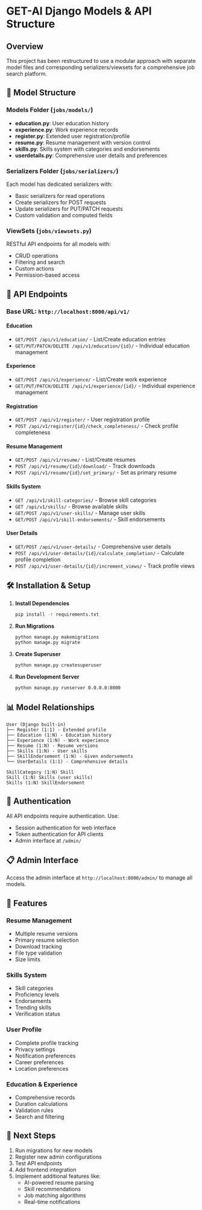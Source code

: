 # GET-AI Django Models & API Structure

## Overview
This project has been restructured to use a modular approach with separate model files and corresponding serializers/viewsets for a comprehensive job search platform.

## 📁 Model Structure

### Models Folder (`jobs/models/`)
- **education.py**: User education history
- **experience.py**: Work experience records
- **register.py**: Extended user registration/profile
- **resume.py**: Resume management with version control
- **skills.py**: Skills system with categories and endorsements
- **userdetails.py**: Comprehensive user details and preferences

### Serializers Folder (`jobs/serializers/`)
Each model has dedicated serializers with:
- Basic serializers for read operations
- Create serializers for POST requests
- Update serializers for PUT/PATCH requests
- Custom validation and computed fields

### ViewSets (`jobs/viewsets.py`)
RESTful API endpoints for all models with:
- CRUD operations
- Filtering and search
- Custom actions
- Permission-based access

## 🔗 API Endpoints

### Base URL: `http://localhost:8000/api/v1/`

#### Education
- `GET/POST /api/v1/education/` - List/Create education entries
- `GET/PUT/PATCH/DELETE /api/v1/education/{id}/` - Individual education management

#### Experience
- `GET/POST /api/v1/experience/` - List/Create work experience
- `GET/PUT/PATCH/DELETE /api/v1/experience/{id}/` - Individual experience management

#### Registration
- `GET/POST /api/v1/register/` - User registration profile
- `POST /api/v1/register/{id}/check_completeness/` - Check profile completeness

#### Resume Management
- `GET/POST /api/v1/resume/` - List/Create resumes
- `POST /api/v1/resume/{id}/download/` - Track downloads
- `POST /api/v1/resume/{id}/set_primary/` - Set as primary resume

#### Skills System
- `GET /api/v1/skill-categories/` - Browse skill categories
- `GET /api/v1/skills/` - Browse available skills
- `GET/POST /api/v1/user-skills/` - Manage user skills
- `GET/POST /api/v1/skill-endorsements/` - Skill endorsements

#### User Details
- `GET/POST /api/v1/user-details/` - Comprehensive user details
- `POST /api/v1/user-details/{id}/calculate_completion/` - Calculate profile completion
- `POST /api/v1/user-details/{id}/increment_views/` - Track profile views

## 🛠️ Installation & Setup

1. **Install Dependencies**
   ```bash
   pip install -r requirements.txt
   ```

2. **Run Migrations**
   ```bash
   python manage.py makemigrations
   python manage.py migrate
   ```

3. **Create Superuser**
   ```bash
   python manage.py createsuperuser
   ```

4. **Run Development Server**
   ```bash
   python manage.py runserver 0.0.0.0:8000
   ```

## 📊 Model Relationships

```
User (Django built-in)
├── Register (1:1) - Extended profile
├── Education (1:N) - Education history
├── Experience (1:N) - Work experience
├── Resume (1:N) - Resume versions
├── Skills (1:N) - User skills
├── SkillEndorsement (1:N) - Given endorsements
└── UserDetails (1:1) - Comprehensive details

SkillCategory (1:N) Skill
Skill (1:N) Skills (user skills)
Skills (1:N) SkillEndorsement
```

## 🔐 Authentication
All API endpoints require authentication. Use:
- Session authentication for web interface
- Token authentication for API clients
- Admin interface at `/admin/`

## 📋 Admin Interface
Access the admin interface at `http://localhost:8000/admin/` to manage all models.

## 🎯 Features

### Resume Management
- Multiple resume versions
- Primary resume selection
- Download tracking
- File type validation
- Size limits

### Skills System
- Skill categories
- Proficiency levels
- Endorsements
- Trending skills
- Verification status

### User Profile
- Complete profile tracking
- Privacy settings
- Notification preferences
- Career preferences
- Location preferences

### Education & Experience
- Comprehensive records
- Duration calculations
- Validation rules
- Search and filtering

## 🚀 Next Steps

1. Run migrations for new models
2. Register new admin configurations
3. Test API endpoints
4. Add frontend integration
5. Implement additional features like:
   - AI-powered resume parsing
   - Skill recommendations
   - Job matching algorithms
   - Real-time notifications
